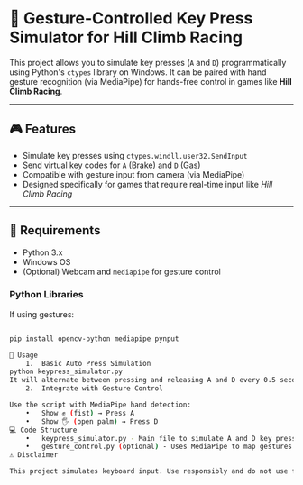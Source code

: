 # 🚗 Gesture-Controlled Key Press Simulator for Hill Climb Racing

This project allows you to simulate key presses (`A` and `D`) programmatically using Python's `ctypes` library on Windows. It can be paired with hand gesture recognition (via MediaPipe) for hands-free control in games like **Hill Climb Racing**.

---

## 🎮 Features

- Simulate key presses using `ctypes.windll.user32.SendInput`
- Send virtual key codes for `A` (Brake) and `D` (Gas)
- Compatible with gesture input from camera (via MediaPipe)
- Designed specifically for games that require real-time input like *Hill Climb Racing*

---

## 🧰 Requirements

- Python 3.x
- Windows OS
- (Optional) Webcam and `mediapipe` for gesture control

### Python Libraries

If using gestures:
```bash

pip install opencv-python mediapipe pynput

🚀 Usage
	1.	Basic Auto Press Simulation
python keypress_simulator.py
It will alternate between pressing and releasing A and D every 0.5 seconds.
	2.	Integrate with Gesture Control

Use the script with MediaPipe hand detection:
	•	Show ✊ (fist) → Press A
	•	Show 🖐️ (open palm) → Press D
💻 Code Structure
	•	keypress_simulator.py - Main file to simulate A and D key presses
	•	gesture_control.py (optional) - Uses MediaPipe to map gestures to key presses
⚠️ Disclaimer

This project simulates keyboard input. Use responsibly and do not use for automating actions in online games or violating game terms of service.

